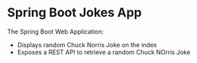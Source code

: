 # Spring Boot Jokes App

The Spring Boot Web Application:
- Displays random Chuck Norris Joke on the index
- Exposes a REST API to retrieve a random Chuck NOrris Joke